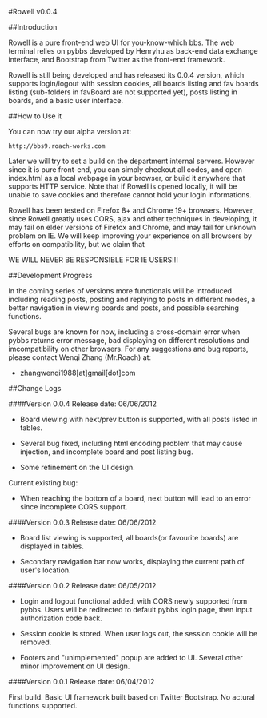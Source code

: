 #Rowell v0.0.4

##Introduction

Rowell is a pure front-end web UI for you-know-which bbs. The web terminal relies on pybbs developed by Henryhu as back-end data exchange interface, and
Bootstrap from Twitter as the front-end framework. 

Rowell is still being developed and has released its 0.0.4 version, which supports login/logout with session cookies, all boards listing and fav boards
listing (sub-folders in favBoard are not supported yet), posts listing in boards, and a basic user interface. 

##How to Use it

You can now try our alpha version at:

    http://bbs9.roach-works.com

Later we will try to set a build on the department internal servers. However since it is pure front-end, you can simply checkout all codes, and open index.html as a local webpage in your browser, or build it anywhere that supports HTTP service. Note that if Rowell is opened locally, it will be unable to save cookies and therefore cannot hold your login informations.

Rowell has been tested on Firefox 8+ and Chrome 19+ browsers. However, since Rowell greatly uses CORS, ajax and other techniques in developing, it may fail on elder versions of Firefox and Chrome, and may fail for unknown problem on IE. We will keep improving your experience on all browsers by efforts on compatibility, but we claim that 

WE WILL NEVER BE RESPONSIBLE FOR IE USERS!!!

##Development Progress

In the coming series of versions more functionals will be introduced including reading posts, posting and replying to posts in different modes, a better navigation in viewing boards and posts, and possible searching functions.

Several bugs are known for now, including a cross-domain error when pybbs returns error message, bad displaying on different resolutions and imcompatibility on other browsers. For any suggestions and bug reports, please contact Wenqi Zhang (Mr.Roach) at:

* zhangwenqi1988[at]gmail[dot]com

##Change Logs

####Version 0.0.4
Release date: 06/06/2012

* Board viewing with next/prev button is supported, with all posts listed in tables.

* Several bug fixed, including html encoding problem that may cause injection, and incomplete board and post listing bug.

* Some refinement on the UI design.

Current existing bug:

* When reaching the bottom of a board, next button will lead to an error since incomplete CORS support.

####Version 0.0.3
Release date: 06/06/2012

* Board list viewing is supported, all boards(or favourite boards) are displayed in tables.

* Secondary navigation bar now works, displaying the current path of user's location.

####Version 0.0.2
Release date: 06/05/2012

* Login and logout functional added, with CORS newly supported from pybbs. Users will be redirected to default pybbs login page, then input authorization code back. 

* Session cookie is stored. When user logs out, the session cookie will be removed.

* Footers and "unimplemented" popup are added to UI. Several other minor improvement on UI design.


####Version 0.0.1
Release date: 06/04/2012

First build. Basic UI framework built based on Twitter Bootstrap. No actural functions supported.

